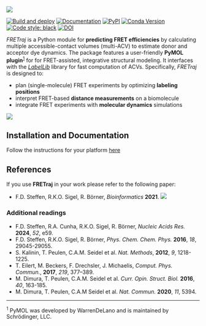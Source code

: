 <img src="https://raw.githubusercontent.com/fdsteffen/fretraj/master/docs/images/fretraj_logo_readme.png">

[![Build and deploy](https://github.com/RNA-FRETools/fretraj/actions/workflows/build.yml/badge.svg)](https://github.com/RNA-FRETools/fretraj/actions/workflows/build.yml)
[![Documentation](https://github.com/RNA-FRETools/fretraj/actions/workflows/docs.yml/badge.svg)](https://github.com/RNA-FRETools/fretraj/actions/workflows/docs.yml)
[![PyPI](https://img.shields.io/pypi/v/fretraj)](https://pypi.org/project/fretraj/)
[![Conda Version](https://img.shields.io/conda/vn/conda-forge/fretraj.svg)](https://anaconda.org/conda-forge/fretraj)
[![Code style: black](https://img.shields.io/badge/code%20style-black-000000.svg)](https://github.com/psf/black)
[![DOI](https://zenodo.org/badge/DOI/10.5281/zenodo.10898653.svg)](https://doi.org/10.5281/zenodo.10898653)

*FRETraj* is a Python module for **predicting FRET efficiencies** by calculating multiple accessible-contact volumes (multi-ACV) to estimate donor and acceptor dye dynamics. The package features a user-friendly **PyMOL plugin**<sup>[1](#pymol)</sup> for for FRET-assisted, integrative structural modeling. It interfaces with the [*LabelLib*](https://github.com/Fluorescence-Tools/LabelLib) library for fast computation of ACVs. 
Specifically, *FRETraj* is designed to:
- plan (single-molecule) FRET experiments by optimizing **labeling positions**
- interpret FRET-based **distance measurements** on a biomolecule
- integrate FRET experiments with **molecular dynamics** simulations

<img src="https://raw.githubusercontent.com/fdsteffen/fretraj/master/docs/images/graphical_abstract.png">

## Installation and Documentation
Follow the instructions for your platform [here](https://rna-fretools.github.io/fretraj/getting_started/installation)

## References
If you use **FRETraj** in your work please refer to the following paper:

- F.D. Steffen, R.K.O. Sigel, R. Börner, *Bioinformatics* **2021**. [![](https://img.shields.io/badge/DOI-10.1093/bioinformatics/btab615-blue.svg)](https://doi.org/10.1093/bioinformatics/btab615)

### Additional readings
- F.D. Steffen, R.A. Cunha, R.K.O. Sigel, R. Börner, *Nucleic Acids Res.* **2024**, *52*, e59.
- F.D. Steffen, R.K.O. Sigel, R. Börner, *Phys. Chem. Chem. Phys.* **2016**, *18*, 29045-29055.
- S. Kalinin, T. Peulen, C.A.M. Seidel et al. *Nat. Methods*, **2012**, *9*, 1218-1225.
- T. Eilert, M. Beckers, F. Drechsler, J. Michaelis, *Comput. Phys. Commun.*, **2017**, *219*, 377–389.
- M. Dimura, T. Peulen, C.A.M. Seidel et al. *Curr. Opin. Struct. Biol.* **2016**, *40*, 163-185.
- M. Dimura, T. Peulen, C.A.M Seidel et al. *Nat. Commun.* **2020**, *11*, 5394.

---

<sup><a name="pymol">1</a></sup> PyMOL was developed by WarrenDeLano and is maintained by Schrödinger, LLC.
